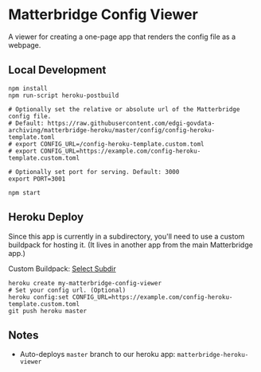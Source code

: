 # Matterbridge Config Viewer

A viewer for creating a one-page app that renders the config file as a
webpage.

## Local Development

```
npm install
npm run-script heroku-postbuild

# Optionally set the relative or absolute url of the Matterbridge config file.
# Default: https://raw.githubusercontent.com/edgi-govdata-archiving/matterbridge-heroku/master/config/config-heroku-template.toml
# export CONFIG_URL=/config-heroku-template.custom.toml
# export CONFIG_URL=https://example.com/config-heroku-template.custom.toml

# Optionally set port for serving. Default: 3000
export PORT=3001

npm start
```

## Heroku Deploy

Since this app is currently in a subdirectory, you'll need to use a
custom buildpack for hosting it. (It lives in another app from the main
Matterbridge app.)

Custom Buildpack: [Select Subdir](https://github.com/Pagedraw/heroku-buildpack-select-subdir)

```
heroku create my-matterbridge-config-viewer
# Set your config url. (Optional)
heroku config:set CONFIG_URL=https://example.com/config-heroku-template.custom.toml
git push heroku master
```

## Notes

* Auto-deploys `master` branch to our heroku app:
  `matterbridge-heroku-viewer`
